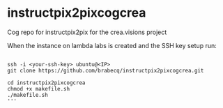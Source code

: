 # instructpix2pixcogcrea
Cog repo for instructpix2pix for the crea.visions project


When the instance on lambda labs is created and the SSH key setup run:
```console

ssh -i <your-ssh-key> ubuntu@<IP> 
git clone https://github.com/brabecq/instructpix2pixcogcrea.git

cd instructpix2pixcogcrea
chmod +x makefile.sh
./makefile.sh
'''
